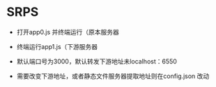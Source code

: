 # SRPS

+ 打开app0.js 并终端运行（原本服务器
+ 终端运行app1.js（下游服务器

+  默认端口号为3000，默认转发下游地址未localhost：6550
+ 需要改变下游地址，或者静态文件服务器提取地址则在config.json 改动 